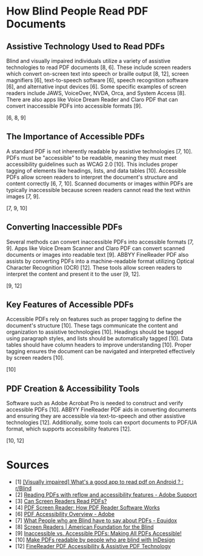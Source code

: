 # How Blind People Read PDF Documents

## Assistive Technology Used to Read PDFs

Blind and visually impaired individuals utilize a variety of assistive technologies to read PDF documents [8, 6]. These include screen readers which convert on-screen text into speech or braille output [8, 12], screen magnifiers [6], text-to-speech software [6], speech recognition software [6], and alternative input devices [6]. Some specific examples of screen readers include JAWS, VoiceOver, NVDA, Orca, and System Access [8].  There are also apps like Voice Dream Reader and Claro PDF that can convert inaccessible PDFs into accessible formats [9]. 

[6, 8, 9]

## The Importance of Accessible PDFs

A standard PDF is not inherently readable by assistive technologies [7, 10]. PDFs must be "accessible" to be readable, meaning they must meet accessibility guidelines such as WCAG 2.0 [10]. This includes proper tagging of elements like headings, lists, and data tables [10]. Accessible PDFs allow screen readers to interpret the document's structure and content correctly [6, 7, 10]. Scanned documents or images within PDFs are typically inaccessible because screen readers cannot read the text within images [7, 9].

[7, 9, 10]

## Converting Inaccessible PDFs

Several methods can convert inaccessible PDFs into accessible formats [7, 9]. Apps like Voice Dream Scanner and Claro PDF can convert scanned documents or images into readable text [9]. ABBYY FineReader PDF also assists by converting PDFs into a machine-readable format utilizing Optical Character Recognition (OCR) [12]. These tools allow screen readers to interpret the content and present it to the user [9, 12].

[9, 12]

## Key Features of Accessible PDFs

Accessible PDFs rely on features such as proper tagging to define the document's structure [10]. These tags communicate the content and organization to assistive technologies [10].  Headings should be tagged using paragraph styles, and lists should be automatically tagged [10]. Data tables should have column headers to improve understanding [10]. Proper tagging ensures the document can be navigated and interpreted effectively by screen readers [10].

[10]

## PDF Creation & Accessibility Tools

Software such as Adobe Acrobat Pro is needed to construct and verify accessible PDFs [10]. ABBYY FineReader PDF aids in converting documents and ensuring they are accessible via text-to-speech and other assistive technologies [12]. Additionally, some tools can export documents to PDF/UA format, which supports accessibility features [12].

[10, 12]

# Sources
- [1] [[Visually impaired] What's a good app to read pdf on Android ? : r/Blind](https://www.reddit.com/r/Blind/comments/14w1q2z/visually_impaired_whats_a_good_app_to_read_pdf_on/)
- [2] [Reading PDFs with reflow and accessibility features - Adobe Support](https://helpx.adobe.com/acrobat/using/reading-pdfs-reflow-accessibility-features.html)
- [3] [Can Screen Readers Read PDFs?](https://allyant.com/blog/can-screen-readers-read-pdfs/)
- [4] [PDF Screen Reader: How PDF Reader Software Works](https://www.continualengine.com/blog/pdf-screen-reader/)
- [6] [PDF Accessibility Overview - Adobe](https://www.adobe.com/accessibility/pdf/pdf-accessibility-overview.html)
- [7] [What People who are Blind have to say about PDFs - Equidox](https://equidox.co/blog/what-people-who-are-blind-have-to-say-about-pdfs/)
- [8] [Screen Readers | American Foundation for the Blind](https://www.afb.org/blindness-and-low-vision/using-technology/assistive-technology-products/screen-readers)
- [9] [Inaccessible vs. Accessible PDFs: Making All PDFs Accessible!](https://www.perkins.org/resource/inaccessible-vs-accessible-pdfs-making-all-pdfs-accessible/)
- [10] [Make PDFs readable by people who are blind with InDesign](https://www.visionaustralia.org/business-consulting/digital-access/blog/10-03-2015/make-pdfs-readable-by-people-who-are-blind-with-indesign)
- [12] [FineReader PDF Accessibility & Assistive PDF Technology](https://pdf.abbyy.com/blog/accessibility-in-education/)